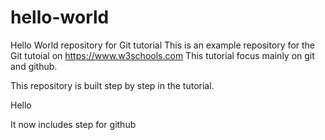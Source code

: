 # hello-world
Hello World repository for Git tutorial
This is an example repository for the Git tutoial on https://www.w3schools.com
This tutorial focus mainly on git and github.

This repository is built step by step in the tutorial.

Hello

It now includes step for github
